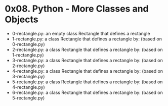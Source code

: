 # 0x08. Python - More Classes and Objects

* 0-rectangle.py: an empty class Rectangle that defines a rectangle
* 1-rectangle.py: a class Rectangle that defines a rectangle by: (based on 0-rectangle.py)
* 2-rectangle.py: a class Rectangle that defines a rectangle by: (based on 1-rectangle.py)
* 3-rectangle.py: a class Rectangle that defines a rectangle by: (based on 2-rectangle.py)
* 4-rectangle.py: a class Rectangle that defines a rectangle by: (based on 3-rectangle.py)
* 5-rectangle.py: a class Rectangle that defines a rectangle by: (based on 4-rectangle.py)
* 6-rectangle.py: a class Rectangle that defines a rectangle by: (based on 5-rectangle.py)